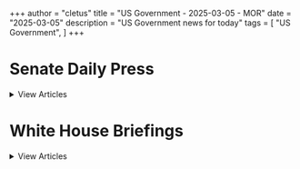 +++ 
author = "cletus"
title = "US Government - 2025-03-05 - MOR"
date = "2025-03-05"
description = "US Government news for today"
tags = [
    "US Government",
]
+++

# Senate Daily Press

<details>
<summary>View Articles</summary>
<br>

1 - <a href='https://www.google.com/search?q=www.dailypress.senate.gov+S.J.Res.+28%3A+A+joint+resolution+disapproving+the+rule+submitted+by+the+Bureau+of+Consumer+Financial+Protection+relating+to+%E2%80%9CDefining+Larger+Participants+of+a+Market+for+General-Use+Digital+Consumer+Payment+Applications%E2%80%9D.' target='_blank' rel='noopener noreferrer'>Search - </a> <a href='https://12ft.io/https://www.dailypress.senate.gov/congress/bills/119/sjres28' target='_blank' rel='noopener noreferrer'>S.J.Res. 28: A joint resolution disapproving the rule submitted by the Bureau of Consumer Financial Protection relating to “Defining Larger Participants of a Market for General-Use Digital Consumer Payment Applications”.</a>

2 - <a href='https://www.google.com/search?q=www.dailypress.senate.gov+S.J.Res.+28%3A+A+joint+resolution+disapproving+the+rule+submitted+by+the+Bureau+of+Consumer+Financial+Protection+relating+to+%E2%80%9CDefining+Larger+Participants+of+a+Market+for+General-Use+Digital+Consumer+Payment+Applications%E2%80%9D.' target='_blank' rel='noopener noreferrer'>Search - </a> <a href='https://12ft.io/https://www.dailypress.senate.gov/congress/bills/119/sjres28' target='_blank' rel='noopener noreferrer'>S.J.Res. 28: A joint resolution disapproving the rule submitted by the Bureau of Consumer Financial Protection relating to “Defining Larger Participants of a Market for General-Use Digital Consumer Payment Applications”.</a>

3 - <a href='https://www.google.com/search?q=www.dailypress.senate.gov+Secretary+Noem+Praises+President+Trump%E2%80%99s+Joint+Address+to+Congress' target='_blank' rel='noopener noreferrer'>Search - </a> <a href='https://12ft.io/https://www.dailypress.senate.gov/news/2025/03/04/secretary-noem-praises-president-trumps-joint-address-congress' target='_blank' rel='noopener noreferrer'>Secretary Noem Praises President Trump’s Joint Address to Congress</a>

4 - <a href='https://www.google.com/search?q=www.dailypress.senate.gov+HUD+and+Census+Bureau+Report+New+Residential+Sales+in+January+2025' target='_blank' rel='noopener noreferrer'>Search - </a> <a href='https://12ft.io/https://www.dailypress.senate.gov/press/press_releases_media_advisories/hud_no_25_037' target='_blank' rel='noopener noreferrer'>HUD and Census Bureau Report New Residential Sales in January 2025</a>

5 - <a href='https://www.google.com/search?q=www.dailypress.senate.gov+United+States+Arrests+ISIS-K+Attack+Planner+for+Role+in+Killing+of+U.S.+Military+Service+Members+at+Abbey+Gate%2C+Afghanistan' target='_blank' rel='noopener noreferrer'>Search - </a> <a href='https://12ft.io/https://www.dailypress.senate.gov/opa/pr/united-states-arrests-isis-k-attack-planner-role-killing-us-military-service-members-abbey' target='_blank' rel='noopener noreferrer'>United States Arrests ISIS-K Attack Planner for Role in Killing of U.S. Military Service Members at Abbey Gate, Afghanistan</a>

</details>

# White House Briefings

<details>
<summary>View Articles</summary>
<br>

1 - <a href='https://www.google.com/search?q=www.whitehouse.gov+Democrats+Showed+Whose+Side+They%E2%80%99re+On+%E2%80%94+And+it%E2%80%99s+Not+the+American+People' target='_blank' rel='noopener noreferrer'>Search - </a> <a href='https://12ft.io/https://www.whitehouse.gov/briefings-statements/2025/03/democrats-showed-whose-side-theyre-on-and-its-not-the-american-people/' target='_blank' rel='noopener noreferrer'>Democrats Showed Whose Side They’re On — And it’s Not the American People</a>

2 - <a href='https://www.google.com/search?q=www.whitehouse.gov+Democrats+Showed+Whose+Side+They%E2%80%99re+On+%E2%80%94+And+it%E2%80%99s+Not+the+American+People' target='_blank' rel='noopener noreferrer'>Search - </a> <a href='https://12ft.io/https://www.whitehouse.gov/briefings-statements/2025/03/democrats-showed-whose-side-theyre-on-and-its-not-the-american-people/' target='_blank' rel='noopener noreferrer'>Democrats Showed Whose Side They’re On — And it’s Not the American People</a>

</details>

